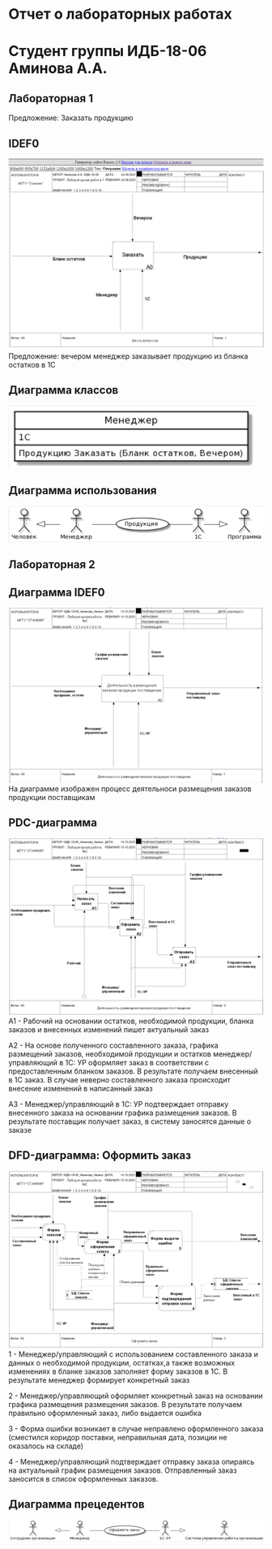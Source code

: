 # Отчет  о лабораторных  работах 
# Студент группы  ИДБ-18-06 Аминова А.А.

## Лабораторная 1

Предложение: Заказать продукцию
## IDEF0
![none](https://github.com/Amina108/Amina108.github.io/blob/main/IDEF0.png)
Предложение: вечером менеджер заказывает продукцию из бланка остатков в 1С
## Диаграмма классов
![none](https://github.com/Amina108/Amina108.github.io/blob/main/%D0%94%D0%B8%D0%B0%D0%B3%D1%80%D0%B0%D0%BC%D0%BC%D0%B0%20%D0%BA%D0%BB%D0%B0%D1%81%D1%81%D0%BE%D0%B2.png)
## Диаграмма использования
![none](https://github.com/Amina108/Amina108.github.io/blob/main/%D0%94%D0%B8%D0%B0%D0%B3%D1%80%D0%B0%D0%BC%D0%BC%D0%B0%20%D0%BF%D1%80%D0%B5%D1%86%D0%B5%D0%B4%D0%B5%D0%BD%D1%82%D0%BE%D0%B2.png)

##  Лабораторная  2
## Диаграмма  IDEF0
![none](https://github.com/Amina108/Amina108.github.io/blob/main/%D0%9A%D0%BE%D0%BD%D1%82%D0%B5%D0%BA%D1%81%D1%82%D0%BD%D0%B0%D1%8F%20%D0%BC%D0%BE%D0%B4%D0%B5%D0%BB%D1%8C.png)
На диаграмме изображен процесс деятельноси размещения заказов продукции поставщикам
## PDC-диаграмма
![none](https://github.com/Amina108/Amina108.github.io/blob/main/%D0%A1%D1%80%D0%B5%D0%B4%D0%BD%D0%B8%D0%B9%20%D1%83%D1%80%D0%BE%D0%B2%D0%B5%D0%BD%D1%8C.png)
А1 - Рабочий на основании остатков, необходимой продукции, бланка заказов и внесенных изменений пишет актуальный заказ

А2 - На основе полученного составленного заказа, графика размещений заказов, необходимой продукции и остатков менеджер/управляющий в 1С: УР оформляет заказ в соответствии с предоставленным бланком заказов. В результате получаем внесенный в 1С заказ. В случае неверно составленного заказа происходит внесение изменений в написанный заказ

А3 - Менеджер/управляющий в 1С: УР подтверждает отправку внесенного заказа на основании графика размещения заказов. В результате поставщик получает заказ, в систему заносятся данные о заказе
## DFD-диаграмма: Оформить заказ
![none](https://github.com/Amina108/Amina108.github.io/blob/main/DFD.png)
1 - Менеджер/управляющий с использованием составленного заказа и данных о необходимой продукции, остатках,а также возможных изменениях в бланке заказов заполняет форму заказов в 1С. В результате менеджер формирует конкретный заказ

2 - Менеджер/управляющий оформляет конкретный заказ на основании графика размещения размещения заказов. В результате получаем правильно оформленный заказ, либо выдается ошибка

3 - Форма ошибки возникает в случае неправлено оформленного заказа (сместился коридор поставки, неправильная дата, позиции не оказалось на складе)

4 - Менеджер/управляющий подтверждает отправку заказа опираясь на актуальный график размещения заказов. Отправленный заказ заносится в список оформленных заказов.  
## Диаграмма прецедентов
![none](https://github.com/Amina108/Amina108.github.io/blob/main/%D0%94%D0%B8%D0%B0%D0%B3%D1%80%D0%B0%D0%BC%D0%BC%D0%B0%20%D0%BF%D1%80%D0%B5%D1%86%D0%B5%D0%B4%D0%B5%D0%BD%D1%82%D0%BE%D0%B2_%D0%BB%D0%B0%D0%B1%D0%B02.png)
